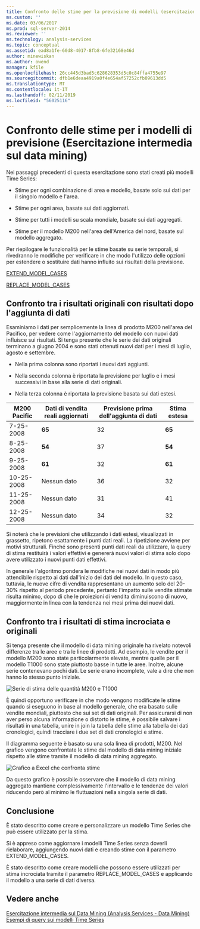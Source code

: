```yaml
---
title: Confronto delle stime per la previsione di modelli (esercitazione intermedia di Data Mining) | Microsoft Docs
ms.custom: ''
ms.date: 03/06/2017
ms.prod: sql-server-2014
ms.reviewer: ''
ms.technology: analysis-services
ms.topic: conceptual
ms.assetid: ead8a1fe-60d8-4017-8fb8-6fe32168e46d
author: minewiskan
ms.author: owend
manager: kfile
ms.openlocfilehash: 26cc445d3bad5c628628353d5c0c84ffa4755e97
ms.sourcegitcommit: dfb1e6deaa4919a0f4e654af57252cfb09613dd5
ms.translationtype: MT
ms.contentlocale: it-IT
ms.lasthandoff: 02/11/2019
ms.locfileid: "56025116"
---
```

# <a name="comparing-predictions-for-forecasting-models-intermediate-data-mining-tutorial"></a>Confronto delle stime per i modelli di previsione (Esercitazione intermedia sul data mining)
  Nei passaggi precedenti di questa esercitazione sono stati creati più modelli Time Series:  
  
-   Stime per ogni combinazione di area e modello, basate solo sui dati per il singolo modello e l'area.  
  
-   Stime per ogni area, basate sui dati aggiornati.  
  
-   Stime per tutti i modelli su scala mondiale, basate sui dati aggregati.  
  
-   Stime per il modello M200 nell'area dell'America del nord, basate sul modello aggregato.  
  
 Per riepilogare le funzionalità per le stime basate su serie temporali, si rivedranno le modifiche per verificare in che modo l'utilizzo delle opzioni per estendere o sostituire dati hanno influito sui risultati della previsione.  
  
 [EXTEND_MODEL_CASES](#bkmk_EXTEND)  
  
 [REPLACE_MODEL_CASES](#bkmk_REPLACE)  
  
##  <a name="bkmk_EXTEND"></a> Confronto tra i risultati originali con risultati dopo l'aggiunta di dati  
 Esaminiamo i dati per semplicemente la linea di prodotto M200 nell'area del Pacifico, per vedere come l'aggiornamento del modello con nuovi dati influisce sui risultati. Si tenga presente che le serie dei dati originali terminano a giugno 2004 e sono stati ottenuti nuovi dati per i mesi di luglio, agosto e settembre.  
  
-   Nella prima colonna sono riportati i nuovi dati aggiunti.  
  
-   Nella seconda colonna è riportata la previsione per luglio e i mesi successivi in base alla serie di dati originali.  
  
-   Nella terza colonna è riportata la previsione basata sui dati estesi.  
  
|**M200 Pacific**|Dati di vendita reali aggiornati|Previsione prima dell'aggiunta di dati|Stima estesa|  
|----------------------|-----------------------------|------------------------------------|-------------------------|  
|7-25-2008|**65**|32|**65**|  
|8-25-2008|**54**|37|**54**|  
|9-25-2008|**61**|32|**61**|  
|10-25-2008|Nessun dato|36|32|  
|11-25-2008|Nessun dato|31|41|  
|12-25-2008|Nessun dato|34|32|  
  
 Si noterà che le previsioni che utilizzando i dati estesi, visualizzati in grassetto, ripetono esattamente i punti dati reali. La ripetizione avviene per motivi strutturali. Finché sono presenti punti dati reali da utilizzare, la query di stima restituirà i valori effettivi e genererà nuovi valori di stima solo dopo avere utilizzato i nuovi punti dati effettivi.  
  
 In generale l'algoritmo pondera le modifiche nei nuovi dati in modo più attendibile rispetto ai dati dall'inizio dei dati del modello. In questo caso, tuttavia, le nuove cifre di vendita rappresentano un aumento solo del 20-30% rispetto al periodo precedente, pertanto l'impatto sulle vendite stimate risulta minimo, dopo di che le proiezioni di vendita diminuiscono di nuovo, maggiormente in linea con la tendenza nei mesi prima dei nuovi dati.  
  
##  <a name="bkmk_REPLACE"></a> Confronto tra i risultati di stima incrociata e originali  
 Si tenga presente che il modello di data mining originale ha rivelato notevoli differenze tra le aree e tra le linee di prodotti. Ad esempio, le vendite per il modello M200 sono state particolarmente elevate, mentre quelle per il modello T1000 sono state piuttosto basse in tutte le aree. Inoltre, alcune serie contenevano pochi dati. Le serie erano incomplete, vale a dire che non hanno lo stesso punto iniziale.  
  
 ![Serie di stima delle quantità M200 e T1000](../../2014/tutorials/media/6series-defaultforecasting.gif "serie stima delle quantità M200 e T1000")  
  
 È quindi opportuno verificare in che modo vengono modificate le stime quando si eseguono in base al modello generale, che era basato sulle vendite mondiali, piuttosto che sui set di dati originali. Per assicurarsi di non aver perso alcuna informazione o distorto le stime, è possibile salvare i risultati in una tabella, unire in join la tabella delle stime alla tabella dei dati cronologici, quindi tracciare i due set di dati cronologici e stime.  
  
 Il diagramma seguente è basato su una sola linea di prodotti, M200. Nel grafico vengono confrontate le stime dal modello di data mining iniziale rispetto alle stime tramite il modello di data mining aggregato.  
  
 ![Grafico a Excel che confronta stime](../../2014/tutorials/media/m200-predictions-compared.gif "grafico Excel che confronta stime")  
  
 Da questo grafico è possibile osservare che il modello di data mining aggregato mantiene complessivamente l'intervallo e le tendenze dei valori riducendo però al minimo le fluttuazioni nella singola serie di dati.  
  
## <a name="conclusion"></a>Conclusione  
 È stato descritto come creare e personalizzare un modello Time Series che può essere utilizzato per la stima.  
  
 Si è appreso come aggiornare i modelli Time Series senza doverli rielaborare, aggiungendo nuovi dati e creando stime con il parametro EXTEND_MODEL_CASES.  
  
 È stato descritto come creare modelli che possono essere utilizzati per stima incrociata tramite il parametro REPLACE_MODEL_CASES e applicando il modello a una serie di dati diversa.  
  
## <a name="see-also"></a>Vedere anche  
 [Esercitazione intermedia sul Data Mining &#40;Analysis Services - Data Mining&#41;](../../2014/tutorials/intermediate-data-mining-tutorial-analysis-services-data-mining.md)   
 [Esempi di query sui modelli Time Series](../../2014/analysis-services/data-mining/time-series-model-query-examples.md)  
  
  
